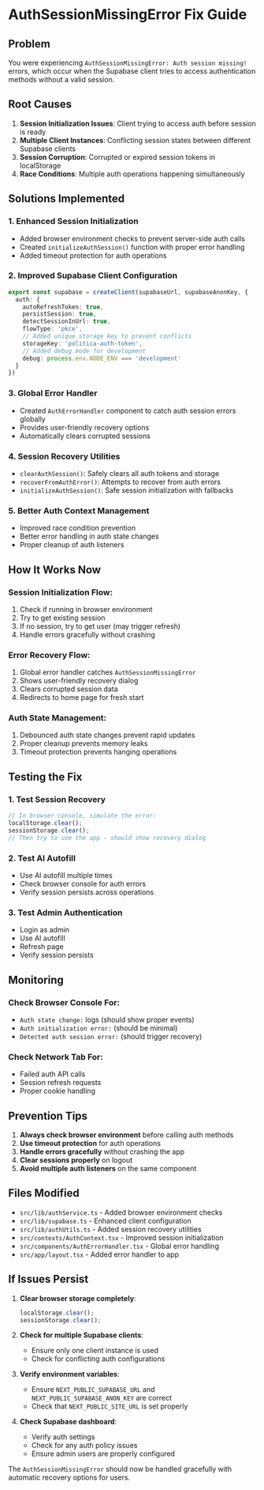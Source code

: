 # AuthSessionMissingError Fix Guide

## Problem
You were experiencing `AuthSessionMissingError: Auth session missing!` errors, which occur when the Supabase client tries to access authentication methods without a valid session.

## Root Causes
1. **Session Initialization Issues**: Client trying to access auth before session is ready
2. **Multiple Client Instances**: Conflicting session states between different Supabase clients
3. **Session Corruption**: Corrupted or expired session tokens in localStorage
4. **Race Conditions**: Multiple auth operations happening simultaneously

## Solutions Implemented

### 1. **Enhanced Session Initialization**
- Added browser environment checks to prevent server-side auth calls
- Created `initializeAuthSession()` function with proper error handling
- Added timeout protection for auth operations

### 2. **Improved Supabase Client Configuration**
```typescript
export const supabase = createClient(supabaseUrl, supabaseAnonKey, {
  auth: {
    autoRefreshToken: true,
    persistSession: true,
    detectSessionInUrl: true,
    flowType: 'pkce',
    // Added unique storage key to prevent conflicts
    storageKey: 'politica-auth-token',
    // Added debug mode for development
    debug: process.env.NODE_ENV === 'development'
  }
})
```

### 3. **Global Error Handler**
- Created `AuthErrorHandler` component to catch auth session errors globally
- Provides user-friendly recovery options
- Automatically clears corrupted sessions

### 4. **Session Recovery Utilities**
- `clearAuthSession()`: Safely clears all auth tokens and storage
- `recoverFromAuthError()`: Attempts to recover from auth errors
- `initializeAuthSession()`: Safe session initialization with fallbacks

### 5. **Better Auth Context Management**
- Improved race condition prevention
- Better error handling in auth state changes
- Proper cleanup of auth listeners

## How It Works Now

### Session Initialization Flow:
1. Check if running in browser environment
2. Try to get existing session
3. If no session, try to get user (may trigger refresh)
4. Handle errors gracefully without crashing

### Error Recovery Flow:
1. Global error handler catches `AuthSessionMissingError`
2. Shows user-friendly recovery dialog
3. Clears corrupted session data
4. Redirects to home page for fresh start

### Auth State Management:
1. Debounced auth state changes prevent rapid updates
2. Proper cleanup prevents memory leaks
3. Timeout protection prevents hanging operations

## Testing the Fix

### 1. **Test Session Recovery**
```javascript
// In browser console, simulate the error:
localStorage.clear();
sessionStorage.clear();
// Then try to use the app - should show recovery dialog
```

### 2. **Test AI Autofill**
- Use AI autofill multiple times
- Check browser console for auth errors
- Verify session persists across operations

### 3. **Test Admin Authentication**
- Login as admin
- Use AI autofill
- Refresh page
- Verify session persists

## Monitoring

### Check Browser Console For:
- `Auth state change:` logs (should show proper events)
- `Auth initialization error:` (should be minimal)
- `Detected auth session error:` (should trigger recovery)

### Check Network Tab For:
- Failed auth API calls
- Session refresh requests
- Proper cookie handling

## Prevention Tips

1. **Always check browser environment** before calling auth methods
2. **Use timeout protection** for auth operations
3. **Handle errors gracefully** without crashing the app
4. **Clear sessions properly** on logout
5. **Avoid multiple auth listeners** on the same component

## Files Modified

- `src/lib/authService.ts` - Added browser environment checks
- `src/lib/supabase.ts` - Enhanced client configuration
- `src/lib/authUtils.ts` - Added session recovery utilities
- `src/contexts/AuthContext.tsx` - Improved session initialization
- `src/components/AuthErrorHandler.tsx` - Global error handling
- `src/app/layout.tsx` - Added error handler to app

## If Issues Persist

1. **Clear browser storage completely**:
   ```javascript
   localStorage.clear();
   sessionStorage.clear();
   ```

2. **Check for multiple Supabase clients**:
   - Ensure only one client instance is used
   - Check for conflicting auth configurations

3. **Verify environment variables**:
   - Ensure `NEXT_PUBLIC_SUPABASE_URL` and `NEXT_PUBLIC_SUPABASE_ANON_KEY` are correct
   - Check that `NEXT_PUBLIC_SITE_URL` is set properly

4. **Check Supabase dashboard**:
   - Verify auth settings
   - Check for any auth policy issues
   - Ensure admin users are properly configured

The `AuthSessionMissingError` should now be handled gracefully with automatic recovery options for users.
